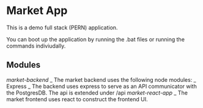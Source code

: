 # Market App

This is a demo full stack (PERN) application.

You can boot up the application by running the .bat files or running the commands indiviudally.

## Modules

_market-backend_
_ The market backend uses the following node modules:
_ Express
_ The backend uses express to serve as an API communicator with the PostgresDB. The api is extended under /api
*market-react-app*
_ The market frontend uses react to construct the frontend UI.
